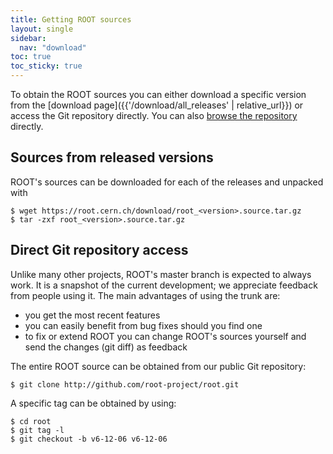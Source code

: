 ```yaml
---
title: Getting ROOT sources
layout: single
sidebar:
  nav: "download"
toc: true
toc_sticky: true
---
```


To obtain the ROOT sources you can either download a specific version from the
[download page]({{'/download/all_releases' | relative_url}}) or access the Git repository directly. You can also
[browse the repository](https://github.com/root-project/root) directly.

## Sources from released versions
ROOT's sources can be downloaded for each of the releases and unpacked with
~~~
$ wget https://root.cern.ch/download/root_<version>.source.tar.gz
$ tar -zxf root_<version>.source.tar.gz
~~~

## Direct Git repository access
Unlike many other projects, ROOT's master branch is expected to always work. It is a snapshot of the current development; we appreciate feedback from people using it. The main advantages of using the trunk are:

- you get the most recent features
- you can easily benefit from bug fixes should you find one
- to fix or extend ROOT you can change ROOT's sources yourself and send the changes (git diff) as feedback

The entire ROOT source can be obtained from our public Git repository:

~~~
$ git clone http://github.com/root-project/root.git
~~~

A specific tag can be obtained by using:

~~~
$ cd root
$ git tag -l
$ git checkout -b v6-12-06 v6-12-06
~~~

